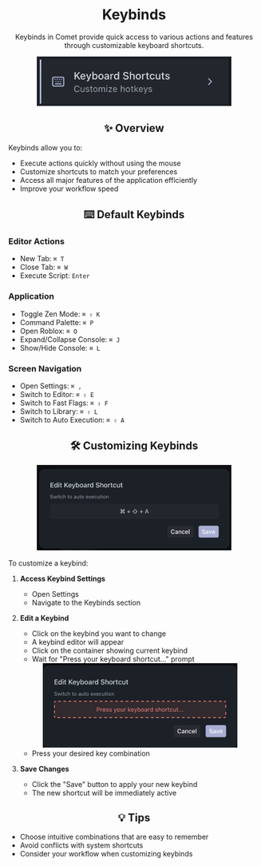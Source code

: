 # <div align="center">Keybinds</div>

<div align="center">
  <p>Keybinds in Comet provide quick access to various actions and features through customizable keyboard shortcuts.</p>
</div>

<div align="center">
  <img src="../.github/assets/docs/keybinds/keybinds.png" alt="Keybinds Section" width="390" />
</div>

## <div align="center">✨ Overview</div>

Keybinds allow you to:

- Execute actions quickly without using the mouse
- Customize shortcuts to match your preferences
- Access all major features of the application efficiently
- Improve your workflow speed

## <div align="center">⌨️ Default Keybinds</div>

### Editor Actions

- New Tab: `⌘ T`
- Close Tab: `⌘ W`
- Execute Script: `Enter`

### Application

- Toggle Zen Mode: `⌘ ⇧ K`
- Command Palette: `⌘ P`
- Open Roblox: `⌘ O`
- Expand/Collapse Console: `⌘ J`
- Show/Hide Console: `⌘ L`

### Screen Navigation

- Open Settings: `⌘ ,`
- Switch to Editor: `⌘ ⇧ E`
- Switch to Fast Flags: `⌘ ⇧ F`
- Switch to Library: `⌘ ⇧ L`
- Switch to Auto Execution: `⌘ ⇧ A`

## <div align="center">🛠️ Customizing Keybinds</div>

<div align="center">
  <img src="../.github/assets/docs/keybinds/keybindEditor.png" alt="Keybind Editor" width="390" />
</div>

To customize a keybind:

1. **Access Keybind Settings**

    - Open Settings
    - Navigate to the Keybinds section

2. **Edit a Keybind**

    - Click on the keybind you want to change
    - A keybind editor will appear
    - Click on the container showing current keybind
    - Wait for "Press your keyboard shortcut..." prompt

    <div align="center">
      <img src="../.github/assets/docs/keybinds/keybindEditorRecording.png" alt="Keybind Editor Recording" width="390" />
    </div>

    - Press your desired key combination

3. **Save Changes**
    - Click the "Save" button to apply your new keybind
    - The new shortcut will be immediately active

## <div align="center">💡 Tips</div>

- Choose intuitive combinations that are easy to remember
- Avoid conflicts with system shortcuts
- Consider your workflow when customizing keybinds

